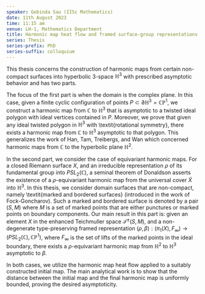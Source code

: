 ```yaml
---
speaker: Gobinda Sau (IISc Mathematics)
date: 11th August 2023
time: 11:15 am
venue: LH-1, Mathematics Department
title: Harmonic map heat flow and framed surface-group representations
series: Thesis
series-prefix: PhD
series-suffix: colloquium
---
```


This thesis concerns the construction of harmonic maps from certain non-compact surfaces into hyperbolic 3-space
$\mathbb{H}^3$  with prescribed asymptotic behavior and has two parts.

The focus of the first part is when the domain is the complex plane. In this case, given a finite cyclic configuration
of points  $P \subset \partial\mathbb{H}^3=\mathbb{CP}^1$, we construct a harmonic map from $\mathbb{C}$ to
$\mathbb{H}^3$ that is asymptotic to a twisted ideal polygon with ideal vertices contained in $P$. Moreover, we prove
that given any ideal twisted polygon in $\mathbb{H}^3$ with \textit{rotational symmetry}, there exists a harmonic map
from $\mathbb{C}$ to $\mathbb{H}^3$ asymptotic to that polygon. This generalizes the work of Han, Tam, Treibergs, and
Wan which concerned harmonic maps from $\mathbb{C}$ to the hyperbolic plane $\mathbb{H}^2$.

In the second part, we consider the case of equivariant harmonic maps. For a closed Riemann surface $X$, and an
irreducible representation $\rho$ of its fundamental group into $PSL_2(\mathbb{C})$, a seminal theorem of Donaldson
asserts the existence of a $\rho$-equivariant harmonic map from the universal cover $\tilde{X}$ into $\mathbb{H}^3$.
In this thesis, we consider domain surfaces that are non-compact, namely \textit{marked and bordered surfaces} (introduced
in the work of Fock-Goncharov). Such a marked and bordered surface is denoted by a pair $(S, M)$ where $M$ is a set of
marked points that are either punctures or marked points on boundary components. Our main result in this part is: given
an element $X$ in the enhanced Teichmuller space $\mathcal{T}^{\pm}(S, M)$, and a non-degenerate type-preserving framed
representation  $(\rho,\beta):(\pi_1(X), F_{\infty})\rightarrow (PSL_2(\mathbb{C}),\mathbb{CP}^1)$, where $F_\infty$ is
the set of lifts of the marked points in the ideal boundary, there exists a  $\rho$-equivariant harmonic map from
$\mathbb{H}^2$ to  $\mathbb{H}^3$ asymptotic to $\beta$.

In both cases, we utilize the harmonic map heat flow applied to a suitably constructed initial map. The main analytical
work is to show that the distance between the initial map and the final harmonic map is uniformly bounded, proving the
desired asymptoticity.
